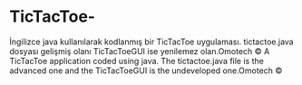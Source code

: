 # TicTacToe-
İngilizce java kullanılarak kodlanmış bir TicTacToe uygulaması. tictactoe.java dosyası gelişmiş olanı TicTacToeGUI ise yenilemez olan.Omotech © A TicTacToe application coded using java. The tictactoe.java file is the advanced one and the TicTacToeGUI is the undeveloped one.Omotech ©
